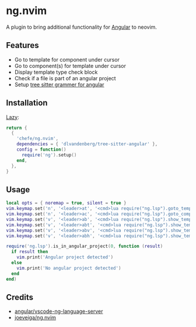 # ng.nvim

A plugin to bring additional functionality for [Angular][1] to neovim.

## Features

- Go to template for component under cursor
- Go to component(s) for template under cursor
- Display template type check block
- Check if a file is part of an angular project
- Setup [tree sitter grammer for angular][2]

## Installation

[Lazy][3]:

```lua
return {
  {
    'chefe/ng.nvim',
    dependencies = { 'dlvandenberg/tree-sitter-angular' },
    config = function()
      require('ng').setup()
    end,
  },
}
```

## Usage

```lua
local opts = { noremap = true, silent = true }
vim.keymap.set('n', '<leader>at', '<cmd>lua require("ng.lsp").goto_template_of_component(0)<cr>', opts)
vim.keymap.set('n', '<leader>ac', '<cmd>lua require("ng.lsp").goto_components_of_template(0)<cr>', opts)
vim.keymap.set('v', '<leader>ab', '<cmd>lua require("ng.lsp").show_template_tcb(0, "window")<cr>', opts)
vim.keymap.set('v', '<leader>abt', '<cmd>lua require("ng.lsp").show_template_tcb(0, "tab")<cr>', opts)
vim.keymap.set('v', '<leader>abv', '<cmd>lua require("ng.lsp").show_template_tcb(0, "vertical")<cr>', opts)
vim.keymap.set('v', '<leader>abh', '<cmd>lua require("ng.lsp").show_template_tcb(0, "horizontal")<cr>', opts)

require('ng.lsp').is_in_angular_project(0, function (result)
  if result then
    vim.print('Angular project detected')
  else
    vim.print('No angular project detected')
  end
end)
```

## Credits

- [angular/vscode-ng-language-server][4]
- [joeveiga/ng.nvim][5]

[1]: https://angular.dev
[2]: https://github.com/dlvandenberg/tree-sitter-angular
[3]: https://lazy.folke.io
[4]: https://github.com/angular/vscode-ng-language-service
[5]: https://github.com/joeveiga/ng.nvim

